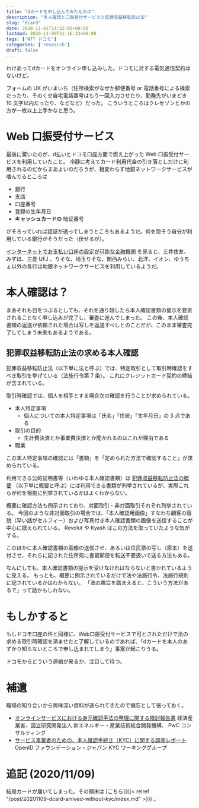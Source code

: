 ```yaml
---
title: "dカードを申し込んでみたものの"
description: "本人確認と口振受付サービスと犯罪収益移転防止法"
slug: "dcard"
date: 2020-11-01T14:52:05+09:00
lastmod: 2020-11-09T21:16:23+09:00
tags: ['NTT ドコモ']
categories: ['research']
draft: false
---
```


わけあってdカードをオンライン申し込みした。ドコモに対する電気通信契約はないけど。

フォームの UX がいまいち（住所検索がなぜか郵便番号 or 電話番号による検索だったり、そのくせ自宅電話番号はもう一回入力させたり、勤務先がいまどき 10 文字以内だったり、などなど）だった。
こういうところはクレセゾンとかの方が一枚以上上手かなと思う。

# Web 口振受付サービス

最後に驚いたのが、d払いとドコモ口座方面で燃え上がった Web 口振受付サービスを利用していたこと。
冷静に考えてカード利用代金の引き落としだけに利用されるのだからまあよいのだろうが、相変わらず地銀ネットワークサービスが噛んでるところは
- 銀行
- 支店
- 口座番号
- 登録の生年月日
- **キャッシュカードの** 暗証番号

がそろっていれば認証が通ってしまうところもあるようだ。何を隠そう自分が利用している銀行がそうだった（伏せるが）。

[インターネットでお支払い口座の設定が可能な金融機関](https://d-card.jp/st/supports/settings/webbanklist.html) を見ると、三井住友、みずほ、三菱 UFJ 、りそな、埼玉りそな、関西みらい、北洋、イオン、ゆうちょ以外の各行は地銀ネットワークサービスを利用しているようだ。

# 本人確認は？

まあそれも目をつぶるとしても、それを通り越したら本人確認書類の提示を要求されることなく申し込みが完了し、審査に進んでしまった。
この後、本人確認書類の返送が依頼された場合は写しを返送すべしとのことだが、このまま審査完了してしまう未来もあるようである。


## 犯罪収益移転防止法の求める本人確認
犯罪収益移転防止法（以下単に法と呼ぶ）では、特定取引として取引時確認をすべき取引を挙げている（法施行令第 7 条）。
これにクレジットカード契約の締結が含まれている。

取引時確認では、個人を相手とする場合次の確認を行うことが求められている。
- 本人特定事項
  - 個人についての本人特定事項は「氏名」「住居」「生年月日」の 3 点である
- 取引の目的
  - 生計費決済とか事業費決済とか聞かれるのはこれが理由である
- 職業

この本人特定事項の確認には「書類」を「定められた方法で確認すること」が求められている。

利用できる公的証明書等（いわゆる本人確認書類）は
[犯罪収益移転防止法の概要](https://www.npa.go.jp/sosikihanzai/jafic/hourei/data/hougaiyou20201001.pdf)
（以下単に概要と呼ぶ）には利用できる書類が列挙されているが、実際これらが何を根拠に列挙されているかはよくわからない。

概要に確認方法も例示されており、対面取引・非対面取引それぞれ列挙されている。
今回のような非対面取引の場合では、「本人確認用画像」すなわち顧客の容貌（早い話がセルフィー）および写真付き本人確認書類の画像を送信することが中心に据えられている。 Revolut や Kyash はこの方法を取っていたような気がする。

このほかに本人確認書類の画像の送信させ、あるいは住民票の写し（原本）を送付させ、それらに記された住所宛に書留郵便を転送不要扱いで送る方法もある。

なんにしても、本人確認書類の提示を受けなければならないと書かれているように見える。
もっとも、概要に例示されているだけで法や法施行令、法施行規則に記されているかはわからない。
「法の趣旨を踏まえると、こういう方法があるで」って話かもしれない。

# もしかすると

もしドコモ口座の件と同様に、Web口振受付サービスで可とされただけで法の求める取引時確認を済ませたと了解しているのであれば、「dカードを本人のあずかり知らないところで申し込まれてしまう」事案が起こりうる。

ドコモからどういう連絡が来るか、注目して待つ。

# 補遺

職場の知り合いから興味深い資料が送られてきたので備忘として張っておく。

- [オンラインサービスにおける身元確認手法の整理に関する検討報告書](https://www.meti.go.jp/press/2020/04/20200417002/20200417002-3.pdf) 経済産業省、国立研究開発法人 新エネルギー・産業技術総合開発機構、 PwC コンサルティング
- [サービス事業者のための、本人確認手続き（KYC）に関する調査レポート](https://www.openid.or.jp/news/oidfj_kycwg_report_20200123.pdf) OpenID ファウンデーション・ジャパン KYC ワーキンググループ

# 追記 (2020/11/09)
結局カードが届いてしまった。その顛末は [こちら]({{< relref "/post/20201109-dcard-arrived-without-kyc/index.md" >}}) 。
